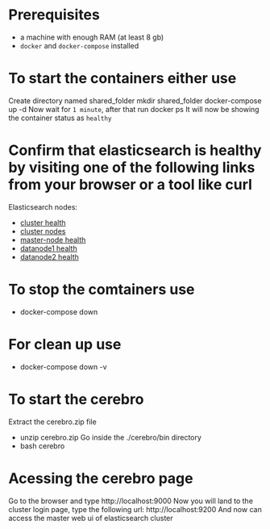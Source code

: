 <!------------ Elasticsearch Cluster ------------>

# Prerequisites
- a machine with enough RAM (at least 8 gb)
- `docker` and `docker-compose` installed 

# To start the containers either use
Create directory named shared_folder
mkdir shared_folder
docker-compose up -d
Now wait for `1 minute`, after that run
docker ps
It will now be showing the container status as `healthy`

# Confirm that elasticsearch is healthy by visiting one of the following links from your browser or a tool like curl
Elasticsearch nodes:
- [cluster health](http://localhost:9200/_cluster/health?pretty=true)
- [cluster nodes](http://localhost:9200/_nodes/_all/http?pretty=true)
- [master-node health](http://localhost:9200/_cat/health)
- [datanode1 health](http://localhost:9201/_cat/health)
- [datanode2 health](http://localhost:9202/_cat/health)

# To stop the comtainers use
- docker-compose down

# For clean up use
- docker-compose down -v

<!------------ Cerebro ------------>

# To start the cerebro
Extract the cerebro.zip file
- unzip cerebro.zip
Go inside the ./cerebro/bin directory
- bash cerebro

# Acessing the cerebro page
Go to the browser and type
http://localhost:9000
Now you will land to the cluster login page, type the following url:
http://localhost:9200
And now can access the master web ui of elasticsearch cluster
